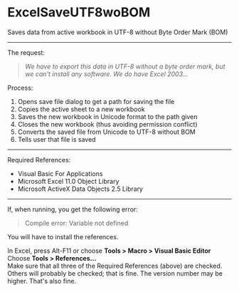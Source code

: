 ExcelSaveUTF8woBOM
==================

Saves data from active workbook in UTF-8 without Byte Order Mark (BOM)

------------------

The request:  
> *We have to export this data in UTF-8 without a byte order mark, but we can't install any software. We do have Excel 2003...*

Process:

1. Opens save file dialog to get a path for saving the file
1. Copies the active sheet to a new workbook
1. Saves the new workbook in Unicode format to the path given
1. Closes the new workbook (thus avoiding permission conflict)
1. Converts the saved file from Unicode to UTF-8 without BOM
1. Tells user that file is saved

------------------

Required References:  
- Visual Basic For Applications
- Microsoft Excel 11.0 Object Library
- Microsoft ActiveX Data Objects 2.5 Library

------------------

If, when running, you get the following error:  
> Compile error: Variable not defined

You will have to install the references.

In Excel, press Alt-F11 or choose **Tools > Macro > Visual Basic Editor**  
Choose **Tools > References...**  
Make sure that all three of the Required References (above) are checked. Others will probably be checked; that is fine. The version number may be higher. That's also fine.  
